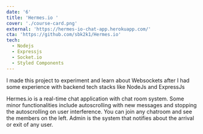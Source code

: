 ```yaml
---
date: '6'
title: 'Hermes.io '
cover: './course-card.png'
external: 'https://hermes-io-chat-app.herokuapp.com/'
cta: 'https://github.com/sbk2k1/Hermes.io'
tech:
  - Nodejs
  - Expressjs
  - Socket.io
  - Styled Components
---
```


I made this project to experiment and learn about Websockets after I had some experience with backend tech stacks
like NodeJs and ExpressJs

Hermes.io is a real-time chat application with chat room system. Some minor functionalities include autoscrolling with new messages and stopping the autoscrolling on user interference. You can join any chatroom and see the members on the left. Admin is the system that notifies about the arrival or exit of any user.
